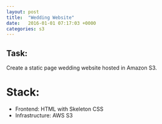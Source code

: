 ```yaml
---
layout: post
title:  "Wedding Website"
date:   2016-01-01 07:17:03 +0000
categories: s3
---
```


## Task:
Create a static page wedding website hosted in Amazon S3.

# Stack:
- Frontend: HTML with Skeleton CSS
- Infrastructure: AWS S3
